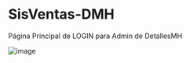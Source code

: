 # SisVentas-DMH
 
Página Principal de LOGIN para Admin de DetallesMH

![image](https://user-images.githubusercontent.com/60634887/136678749-1c998abe-1495-41b1-8a7e-c23d98222d51.png)


